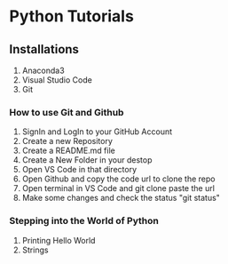 # Python Tutorials

## Installations
  1. Anaconda3
  2. Visual Studio Code
  3. Git

### How to use Git and Github
  1. SignIn and LogIn to your GitHub Account
  2. Create a new Repository
  3. Create a README.md file
  4. Create a New Folder in your destop
  5. Open VS Code in that directory
  6. Open Github and copy the code url to clone the repo
  7. Open terminal in VS Code and git clone paste the url
  8. Make some changes and check the status "git status"

### Stepping into the World of Python
  1. Printing Hello World
  2. Strings